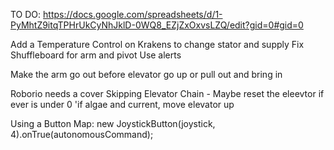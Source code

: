 TO DO:
https://docs.google.com/spreadsheets/d/1-PyMhtZ9itqTPHrUkCyNhJklD-0WQ8_EZjZxOxvsLZQ/edit?gid=0#gid=0


Add a Temperature Control on Krakens to change stator and supply
Fix Shuffleboard for arm and pivot
Use alerts


Make the arm go out before elevator go up or pull out and bring in

Roborio needs a cover
Skipping Elevator Chain - Maybe reset the eleevtor if ever is under 0
'if algae and current, move elevator up

Using a Button Map: new JoystickButton(joystick, 4).onTrue(autonomousCommand);